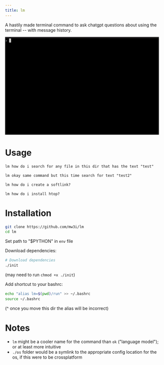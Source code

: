 ```yaml
---
title: lm
---
```


A hastily made terminal command to ask chatgpt questions about using the terminal -- with message history.

![demo](demo.gif)

# Usage

```
lm how do i search for any file in this dir that has the text "test"
```
```
lm okay same command but this time search for text "test2"
```
```
lm how do i create a softlink?
```
```
lm how do i install htop?
```

# Installation

```bash
git clone https://github.com/mw3i/lm
cd lm
```

Set path to "$PYTHON" in `env` file

Download dependencies:
```bash
# Download dependencies
./init
```
(may need to run `chmod +x ./init`)

Add shortcut to your bashrc:
```bash
echo "alias lm=$(pwd)/run" >> ~/.bashrc
source ~/.bashrc
```
(^ once you move this dir the alias will be incorrect)

# Notes

- `lm` might be a cooler name for the command than `ok` ("language model"); or at least more intuitive
- `./os` folder would be a symlink to the appropriate config location for the os, if this were to be crossplatform
